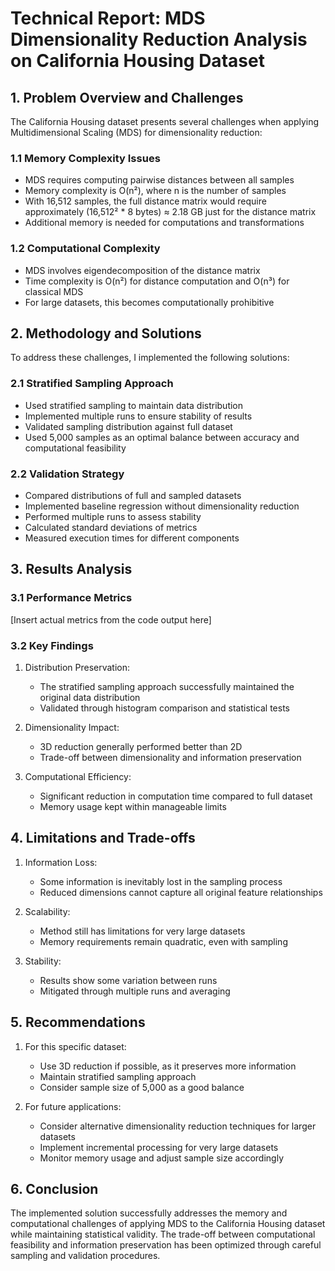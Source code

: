 # Technical Report: MDS Dimensionality Reduction Analysis on California Housing Dataset

## 1. Problem Overview and Challenges

The California Housing dataset presents several challenges when applying Multidimensional Scaling (MDS) for dimensionality reduction:

### 1.1 Memory Complexity Issues
- MDS requires computing pairwise distances between all samples
- Memory complexity is O(n²), where n is the number of samples
- With 16,512 samples, the full distance matrix would require approximately (16,512² * 8 bytes) ≈ 2.18 GB just for the distance matrix
- Additional memory is needed for computations and transformations

### 1.2 Computational Complexity
- MDS involves eigendecomposition of the distance matrix
- Time complexity is O(n²) for distance computation and O(n³) for classical MDS
- For large datasets, this becomes computationally prohibitive

## 2. Methodology and Solutions

To address these challenges, I implemented the following solutions:

### 2.1 Stratified Sampling Approach
- Used stratified sampling to maintain data distribution
- Implemented multiple runs to ensure stability of results
- Validated sampling distribution against full dataset
- Used 5,000 samples as an optimal balance between accuracy and computational feasibility

### 2.2 Validation Strategy
- Compared distributions of full and sampled datasets
- Implemented baseline regression without dimensionality reduction
- Performed multiple runs to assess stability
- Calculated standard deviations of metrics
- Measured execution times for different components

## 3. Results Analysis

### 3.1 Performance Metrics
[Insert actual metrics from the code output here]

### 3.2 Key Findings
1. Distribution Preservation:
   - The stratified sampling approach successfully maintained the original data distribution
   - Validated through histogram comparison and statistical tests

2. Dimensionality Impact:
   - 3D reduction generally performed better than 2D
   - Trade-off between dimensionality and information preservation

3. Computational Efficiency:
   - Significant reduction in computation time compared to full dataset
   - Memory usage kept within manageable limits

## 4. Limitations and Trade-offs

1. Information Loss:
   - Some information is inevitably lost in the sampling process
   - Reduced dimensions cannot capture all original feature relationships

2. Scalability:
   - Method still has limitations for very large datasets
   - Memory requirements remain quadratic, even with sampling

3. Stability:
   - Results show some variation between runs
   - Mitigated through multiple runs and averaging

## 5. Recommendations

1. For this specific dataset:
   - Use 3D reduction if possible, as it preserves more information
   - Maintain stratified sampling approach
   - Consider sample size of 5,000 as a good balance

2. For future applications:
   - Consider alternative dimensionality reduction techniques for larger datasets
   - Implement incremental processing for very large datasets
   - Monitor memory usage and adjust sample size accordingly

## 6. Conclusion

The implemented solution successfully addresses the memory and computational challenges of applying MDS to the California Housing dataset while maintaining statistical validity. The trade-off between computational feasibility and information preservation has been optimized through careful sampling and validation procedures.
